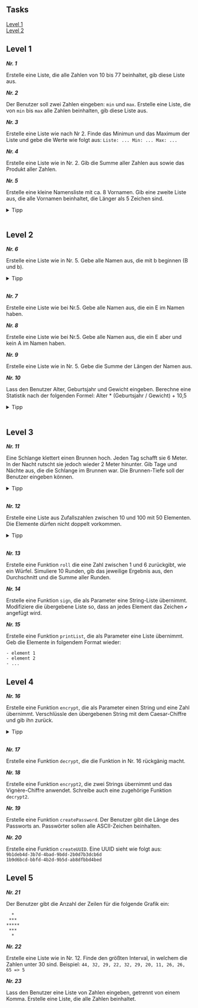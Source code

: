 ## Tasks

[Level 1](#level-1)  
[Level 2](#level-2)  

## Level 1

***Nr. 1***

Erstelle eine Liste, die alle Zahlen von 10 bis 77 beinhaltet, gib diese Liste aus.

***Nr. 2***

Der Benutzer soll zwei Zahlen eingeben: `min` und `max`. Erstelle eine Liste, die von `min` bis `max` alle Zahlen beinhalten, gib diese Liste aus.

***Nr. 3***

Erstelle eine Liste wie nach Nr 2. Finde das Minimun und das Maximum der Liste und gebe die Werte wie folgt aus: `Liste: ... Min: ... Max: ...`

***Nr. 4***

Erstelle eine Liste wie in Nr. 2. Gib die Summe aller Zahlen aus sowie das Produkt aller Zahlen.

***Nr. 5***

Erstelle eine kleine Namensliste mit ca. 8 Vornamen. Gib eine zweite Liste aus, die alle Vornamen beinhaltet, die Länger als 5 Zeichen sind.
<details> 
  <summary>Tipp</summary>
   Um die Länge eines Strings zu bekommen, benutze len(string). Dies ist möglich, weil ein String gleichzeitig eine Liste von einzelnen Zeichen ist und man len(liste) machen kann.
</details>
<br>

## Level 2

***Nr. 6***

Erstelle eine Liste wie in Nr. 5. Gebe alle Namen aus, die mit b beginnen (B und b).
<details> 
  <summary>Tipp</summary>
   Hast du einen String, ist dieser gleichzeitig eine Liste aus Zeichen. Mit list[0] erhälst du das erste Element einer Liste, du kannst also string[0] nutzen, um den ersten Buchstaben zu vergleichen.
</details>
<br>

***Nr. 7***

Erstelle eine Liste wie bei Nr.5. Gebe alle Namen aus, die ein E im Namen haben.

***Nr. 8***

Erstelle eine Liste wie bei Nr.5. Gebe alle Namen aus, die ein E aber und kein A im Namen haben.

***Nr. 9***

Erstelle eine Liste wie in Nr. 5. Gebe die Summe der Längen der Namen aus.

***Nr. 10***

Lass den Benutzer Alter, Geburtsjahr und Gewicht eingeben. Berechne eine Statistik nach der folgenden Formel: Alter * (Geburtsjahr / Gewicht) + 10,5

<details>
  <summary>Tipp</summary>
   Beim Programmieren schreibt man Kommazahlen mit Punkt statt mit Komma. 10,5 muss also zu 10.5 geändert werden, damit die Formel berechnet werden kann.
</details>
<br>

## Level 3

***Nr. 11***

Eine Schlange klettert einen Brunnen hoch. Jeden Tag schafft sie 6 Meter. In der Nacht rutscht sie jedoch wieder 2 Meter hinunter. Gib Tage und Nächte aus, die die Schlange im Brunnen war. Die Brunnen-Tiefe soll der Benutzer eingeben können.

<details>
  <summary>Tipp</summary>
   Nutze eine While-Schleife
</details>
<br>

***Nr. 12***

Erstelle eine Liste aus Zufallszahlen zwischen 10 und 100 mit 50 Elementen. Die Elemente dürfen nicht doppelt vorkommen.

<details>
  <summary>Tipp</summary>
   Nutze eine While-Schleife
</details>
<br>

***Nr. 13***

Erstelle eine Funktion `roll` die eine Zahl zwischen 1 und 6 zurückgibt, wie ein Würfel. Simuliere 10 Runden, gib das jeweilige Ergebnis aus, den Durchschnitt und die Summe aller Runden.

***Nr. 14***

Erstelle eine Funktion `sign`, die als Parameter eine String-Liste übernimmt. Modifiziere die übergebene Liste so, dass an jedes Element das Zeichen `✔` angefügt wird.

***Nr. 15***

Erstelle eine Funktion `printList`, die als Parameter eine Liste übernimmt. Geb die Elemente in folgendem Format wieder:
```
- element 1
- element 2
- ...
```

## Level 4

***Nr. 16***

Erstelle eine Funktion `encrypt`, die als Parameter einen String und eine Zahl übernimmt. Verschlüssle den übergebenen String mit dem Caesar-Chiffre und gib ihn zurück.

<details>
  <summary>Tipp</summary>
    Um den ASCII-Wert eines Zeichens zu bekommen, kannst du in Python ord(zeichen) benutzen. Diese Zahl kannst du addieren. Um von einer Zahl zwischen 1 und 256 das zugehörige ASCII-Zeichen zu bekommen, benutze chr(zahl)
</details>
<br>

***Nr. 17***

Erstelle eine Funktion `decrypt`, die die Funktion in Nr. 16 rückgänig macht.

***Nr. 18***

Erstelle eine Funktion `encrypt2`, die zwei Strings übernimmt und das Vignère-Chiffre anwendet. Schreibe auch eine zugehörige Funktion `decrypt2`.

***Nr. 19***

Erstelle eine Funktion `createPassword`. Der Benutzer gibt die Länge des Passworts an. Passwörter sollen alle ASCII-Zeichen beinhalten.

***Nr. 20***

Erstelle eine Funktion `createUUID`. Eine UUID sieht wie folgt aus:  
`9b1deb4d-3b7d-4bad-9bdd-2b0d7b3dcb6d`  
`1b9d6bcd-bbfd-4b2d-9b5d-ab8dfbbd4bed`

## Level 5

***Nr. 21***

Der Benutzer gibt die Anzahl der Zeilen für die folgende Grafik ein:
```
  *
 ***
*****
 ***
  *
```

***Nr. 22***

Erstelle eine Liste wie in Nr. 12. Finde den größten Interval, in welchem die Zahlen unter 30 sind. Beispiel: `44, 32, 29, 22, 32, 29, 20, 11, 26, 26, 65 => 5`

***Nr. 23***

Lass den Benutzer eine Liste von Zahlen eingeben, getrennt von einem Komma. Erstelle eine Liste, die alle Zahlen beinhaltet.